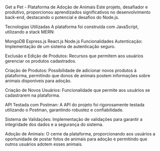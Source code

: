 Get a Pet - Plataforma de Adoção de Animais
Este projeto, desafiador e produtivo, proporcionou aprendizados significativos no desenvolvimento back-end, destacando o potencial e desafios do Node.js.

Tecnologias Utilizadas
A plataforma foi construída com JavaScript, utilizando a stack MERN:

MongoDB
Express.js
React.js
Node.js
Funcionalidades
Autenticação: Implementação de um sistema de autenticação seguro.

Exclusão e Edição de Produtos: Recursos que permitem aos usuários gerenciar os produtos cadastrados.

Criação de Produtos: Possibilidade de adicionar novos produtos à plataforma, permitindo que donos de animais postem informações sobre animais disponíveis para adoção.

Criação de Novos Usuários: Funcionalidade que permite aos usuários se cadastrarem na plataforma.

API Testada com Postman: A API do projeto foi rigorosamente testada utilizando o Postman, garantindo robustez e confiabilidade.

Sistema de Validações: Implementação de validações para garantir a integridade dos dados e a segurança do sistema.

Adoção de Animais: O cerne da plataforma, proporcionando aos usuários a oportunidade de postar fotos de animais para adoção e permitindo que outros usuários adotem esses animais.
